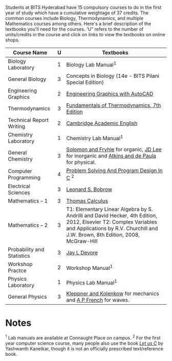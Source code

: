 <!-- TITLE: First Year Courses -->
<!-- SUBTITLE: Information about the first year courses, which are common to all branches (except B. Pharma. students).-->

Students at BITS Hyderabad have 15 compulsory courses to do in the first year of study which have a cumulative weightage of 37 credits. The common courses include Biology, Thermodynamics, and multiple Mathematics courses among others. Here's a brief description of the textbooks you'll need for the courses. 'U" refers to the number of units/credits in the course and click on links to view the textbooks on online shops.

| Course Name | U | Textbooks |
|--|-|--|
| Biology Laboratory | 1 | Biology Lab Manual<sup>1</sup> |
| General Biology | 3 | Concepts in Biology (14e - BITS Pilani Special Edition)  |
| Engineering Graphics | 2 | [Engineering Graphics with AutoCAD](https://amzn.to/2OibRYP) |
| Thermodynamics | 3 | [Fundamentals of Thermodynamics, 7th Edition](https://amzn.to/2v6jvMK) |
| Technical Report Writing | 2 | [Cambridge Academic English](https://amzn.to/2mJSc7a) |
| Chemistry Laboratory | 1 | Chemistry Lab Manual<sup>1</sup> |
| General Chemistry | 3 |  [Solomon and Fryhle](https://amzn.to/2NGEjCr) for organic, [JD Lee](https://amzn.to/2A7PFxf) for inorganic and [Atkins and de Paula](https://amzn.to/2Acf49e) for physical.|
| Computer Programming | 4 | [Problem Solving And Program Design In C](https://amzn.to/2v6WeKL) <sup>2</sup> |
 Electrical Sciences | 3 | [Leonard S. Bobrow](https://amzn.to/2LoKRsH) |
| Mathematics – 1 | 3 | [Thomas Calculus](https://amzn.to/2mFolgq) |
| Mathematics – 2 | 3 | T1: Elementary Linear Algebra by S. Andrilli and David Hecker, 4th Edition, 2012, Elsevier T2: Complex Variables and Applications by R.V. Churchill and J.W. Brown, 8th Edition, 2008, McGraw-Hill |
| Probability and Statistics | 3 | [Jay L Devore](https://amzn.to/2Ahb07M) |
| Workshop Practce | 2 | Workshop Manual<sup>1</sup> |
| Physics Laboratory | 1 | Physics Lab Manual<sup>1</sup> |
| General Physics | 3 | [Kleppner and Kolenkow](https://amzn.to/2mFoWia) for mechanics and [A P French](https://amzn.to/2v40VoE) for waves. |

# Notes

<sup>1</sup> Lab manuals are available at Connaught Place on campus. 
<sup>2</sup> For the first year computer science course, many people also use the book *[Let us C](https://amzn.to/2v4vxGK)* by Yashwanth Kanetkar, though it is not an officially prescribed text/reference book.